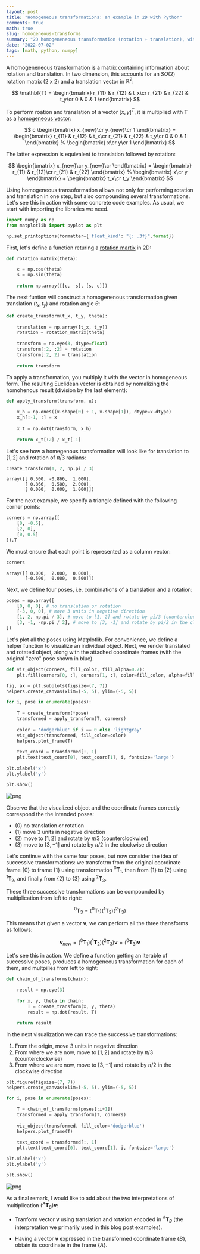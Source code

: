 ```yaml
---
layout: post
title: "Homogeneous transformations: an example in 2D with Python"
comments: true
math: true
slug: homogeneous-transforms
summary: "2D homogeneneous transformation (rotation + translation), with NumPy-based examples and visualizations of individual transformations and chains of consecutive transformations"
date: "2022-07-02"
tags: [math, python, numpy]
---
```

A homogeneneous transformation is a matrix containing information about rotation and translation. In two dimension, this accounts for an $SO(2)$ rotation matrix (2 x 2) and a translation vector in $\mathbb{R}^2$:

$$
\mathbf{T} = \begin{bmatrix}
r_{11} & r_{12} & t_x\cr
r_{21} & r_{22} & t_y\cr
0 & 0 & 1
\end{bmatrix}
$$

To perform roation and translation of a vector $[x, y]^T$, it is multiplied with $\mathbf{T}$ as a [homogeneous vector](https://alexsm.com/homogeneous-vectors/):

$$
c
\begin{bmatrix}
x_{new}\cr
y_{new}\cr
1
\end{bmatrix} =
\begin{bmatrix}
r_{11} & r_{12} & t_x\cr
r_{21} & r_{22} & t_y\cr
0 & 0 & 1
\end{bmatrix}
%
\begin{bmatrix}
x\cr
y\cr
1
\end{bmatrix}
$$

The latter expression is equivalent to translation followed by rotation:

$$
\begin{bmatrix}
x_{new}\cr
y_{new}\cr
\end{bmatrix} =
\begin{bmatrix}
r_{11} & r_{12}\cr
r_{21} & r_{22}
\end{bmatrix}
%
\begin{bmatrix}
x\cr
y
\end{bmatrix}
+
\begin{bmatrix}
t_x\cr
t_y
\end{bmatrix}
$$

Using homogeneous transoformation allows not only for performing rotation and translation in one step, but also compounding several transformations. Let's see this in action with some concrete code examples. As usual, we start with importing the libraries we need.


```python
import numpy as np
from matplotlib import pyplot as plt

np.set_printoptions(formatter={'float_kind': "{: .3f}".format})
```

First, let's define a function returing a [rotation martix](https://en.wikipedia.org/wiki/Rotation_matrix) in 2D:


```python
def rotation_matrix(theta):

    c = np.cos(theta)
    s = np.sin(theta)
    
    return np.array([[c, -s], [s, c]])
```

The next funtion will construct a homogenenous transformation given translation $(t_x, t_y)$ and rotation angle $\theta$:


```python
def create_transform(t_x, t_y, theta):
    
    translation = np.array([t_x, t_y])
    rotation = rotation_matrix(theta)
    
    transform = np.eye(3, dtype=float)
    transform[:2, :2] = rotation
    transform[:2, 2] = translation
    
    return transform
```

To apply a transfromation, you multiply it with the vector in homogeneous form. The resulting Euclidean vector is obtained by nomalizing the homohenous result (division by the last element):


```python
def apply_transform(transform, x):
    
    x_h = np.ones((x.shape[0] + 1, x.shape[1]), dtype=x.dtype)
    x_h[:-1, :] = x
    
    x_t = np.dot(transform, x_h)
    
    return x_t[:2] / x_t[-1]
```

Let's see how a homegenous transformation will look like for translation to $[1, 2]$ and rotation of $\pi/3$ radians:


```python
create_transform(1, 2, np.pi / 3)
```




    array([[ 0.500, -0.866,  1.000],
           [ 0.866,  0.500,  2.000],
           [ 0.000,  0.000,  1.000]])



For the next example, we specify a triangle defined with the following corner points:


```python
corners = np.array([
    [0, -0.5], 
    [2, 0], 
    [0, 0.5]
]).T
```

We must ensure that each point is represented as a column vector:


```python
corners
```




    array([[ 0.000,  2.000,  0.000],
           [-0.500,  0.000,  0.500]])



Next, we define four poses, i.e. combinations of a translation and a rotation:


```python
poses = np.array([
    [0, 0, 0], # no translation or rotation
    [-3, 0, 0], # move 3 units in negative direction
    [1, 2, np.pi / 3], # move to [1, 2] and rotate by pi/3 (counterclockwise)
    [3, -1, -np.pi / 2], # move to [3, -1] and rotate by pi/2 in the clockwise direction
])
```

Let's plot all the poses using Matplotlib. For convenience, we define a helper function to visualize an individual object. Next, we render translated and rotated object, along with the attached coordinate frames (with the original "zero" pose shown in blue).


```python
def viz_object(corners, fill_color, fill_alpha=0.7):
    plt.fill(corners[0, :], corners[1, :], color=fill_color, alpha=fill_alpha)
```


```python
fig, ax = plt.subplots(figsize=(7, 7))
helpers.create_canvas(xlim=(-5, 5), ylim=(-5, 5))

for i, pose in enumerate(poses):
    
    T = create_transform(*pose)
    transformed = apply_transform(T, corners)
    
    color = 'dodgerblue' if i == 0 else 'lightgray'
    viz_object(transformed, fill_color=color)
    helpers.plot_frame(T)
    
    text_coord = transformed[:, 1]
    plt.text(text_coord[0], text_coord[1], i, fontsize='large')

plt.xlabel('x')
plt.ylabel('y')

plt.show()
```


    
![png](/homogeneous-transforms/figure_1.png)
    


Observe that the visualized object and the coordinate frames correctly correspond the the intended poses:

 - (0) no translation or rotation
 - (1) move 3 units in negative direction
 - (2) move to $[1, 2]$ and rotate by $\pi/3$ (counterclockwise)
 - (3) move to $[3, -1]$ and rotate by $\pi/2$ in the clockwise direction

Let's continue with the same four poses, but now consider the idea of successive transformations: we transfotrm from the original coordinate frame $\lbrace 0 \rbrace$ to frame $\lbrace 1 \rbrace$ using transformation $^0\mathbf{T}_1$, then from $\lbrace 1 \rbrace$ to $\lbrace 2 \rbrace$ using $^1\mathbf{T}_2$, and finally from $\lbrace 2 \rbrace$ to $\lbrace 3 \rbrace$ using $^2\mathbf{T}_3$. 

These three successive transformations can be compounded by multiplication from left to right:

$$
^0\mathbf{T}_3 = (^0\mathbf{T}_1) (^1\mathbf{T}_2) (^2\mathbf{T}_3)
$$

This means that given a vector $\mathbf{v}$, we can perform all the three thansforms as follows:

$$
\mathbf{v}_{new} = (^0\mathbf{T}_1) (^1\mathbf{T}_2) (^2\mathbf{T}_3) \mathbf{v} = (^0\mathbf{T}_3) \mathbf{v}
$$

Let's see this in action. We define a function getting an iterable of successive poses, produces a homogeneous transformation for each of them, and multpilies from left to right:


```python
def chain_of_transforms(chain):
    
    result = np.eye(3)
    
    for x, y, theta in chain:
        T = create_transform(x, y, theta)
        result = np.dot(result, T)

    return result
```

In the next visualization we can trace the successive transformations:

1. From the origin, move 3 units in negative direction
2. From where we are now, move to $[1, 2]$ and rotate by $\pi/3$ (counterclockwise)
3. From where we are now, move to $[3, -1]$ and rotate by $\pi/2$ in the clockwise direction


```python
plt.figure(figsize=(7, 7))
helpers.create_canvas(xlim=(-5, 5), ylim=(-5, 5))

for i, pose in enumerate(poses):

    T = chain_of_transforms(poses[:i+1])
    transformed = apply_transform(T, corners)
    
    viz_object(transformed, fill_color='dodgerblue')
    helpers.plot_frame(T)
    
    text_coord = transformed[:, 1]
    plt.text(text_coord[0], text_coord[1], i, fontsize='large')

plt.xlabel('x')
plt.ylabel('y')

plt.show()
```


    
![png](/homogeneous-transforms/figure_2.png)
    


As a final remark, I would like to add about the two interpretations of multiplication $(^A\mathbf{T}_B) \mathbf{v}$:

 - Tranform vector $\mathbf{v}$ using translation and rotation encoded in $^A\mathbf{T}_B$ (the interpretation we primarily used in this blog post examples).
 
 - Having a vector $\mathbf{v}$ expressed in the transformed coordinate frame $\lbrace B \rbrace$, obtain its coordinate in the frame $\lbrace A \rbrace$.
